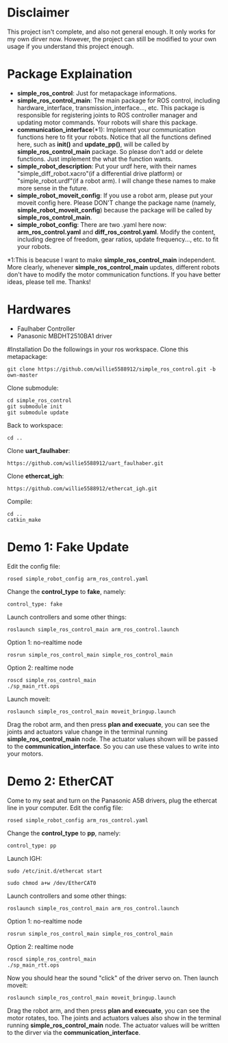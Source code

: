 # Disclaimer
This project isn't complete, and also not general enough. It only works for my own dirver now.
However, the project can still be modified to your own usage if you understand this project enough.

# Package Explaination
- **simple_ros_control**: 
Just for metapackage informations.
- **simple_ros_control_main**:
The main package for ROS control, including hardware_interface, transmission_interface..., etc. This package is responsible for registering joints to ROS controller manager and updating motor commands. Your robots will share this package.
- **communication_interface**(\*1):
Implement your communication functions here to fit your robots. Notice that all the functions defined here, such as **init()** and **update_pp()**, will be called by **simple_ros_control_main** package. So please don't add or delete functions. Just implement the what the function wants. 
- **simple_robot_description**:
Put your urdf here, with their names "simple_diff_robot.xacro"(if a differential drive platform) or "simple_robot.urdf"(if a robot arm). I will change these names to make more sense in the future.
- **simple_robot_moveit_config**:
If you use a robot arm, please put your moveit config here. Please DON'T change the package name (namely, **simple_robot_moveit_config**) because the package will be called by **simple_ros_control_main**.
- **simple_robot_config**: 
There are two .yaml here now: **arm_ros_control.yaml** and **diff_ros_control.yaml**. Modify the content, including degree of freedom, gear ratios, update frequency..., etc. to fit your robots.

\*1:This is beacuse I want to make **simple_ros_control_main** independent. More clearly, whenever **simple_ros_control_main** updates, different robots don't have to modify the motor communication functions. If you have better ideas, please tell me. Thanks!

# Hardwares
 - Faulhaber Controller
 - Panasonic MBDHT2510BA1 driver

#Installation
Do the followings in your ros workspace.
Clone this metapackage:
```
git clone https://github.com/willie5588912/simple_ros_control.git -b own-master
```
Clone submodule:
```
cd simple_ros_control
git submodule init
git submodule update
```
Back to workspace:
```
cd ..
```
Clone **uart_faulhaber**:
```
https://github.com/willie5588912/uart_faulhaber.git
```
Clone **ethercat_igh**:
```
https://github.com/willie5588912/ethercat_igh.git
```
Compile:
```
cd ..
catkin_make
```


# Demo 1: Fake Update
Edit the config file:
```
rosed simple_robot_config arm_ros_control.yaml
```
Change the **control_type** to **fake**, namely:
```
control_type: fake
```
Launch controllers and some other things:
```
roslaunch simple_ros_control_main arm_ros_control.launch
```
Option 1: no-realtime node
```
rosrun simple_ros_control_main simple_ros_control_main
```
Option 2: realtime node
```
roscd simple_ros_control_main
./sp_main_rtt.ops
```
Launch moveit:
```
roslaunch simple_ros_control_main moveit_bringup.launch
```

Drag the robot arm, and then press **plan and execuate**, you can see the joints and actuators value change in the terminal running **simple_ros_control_main** node. The actuator values shown will be passed to the **communication_interface**. So you can use these values to write into your motors.

# Demo 2: EtherCAT
Come to my seat and turn on the Panasonic A5B drivers, plug the ethercat line in your computer.
Edit the config file:
```
rosed simple_robot_config arm_ros_control.yaml
```
Change the **control_type** to **pp**, namely:
```
control_type: pp
```
Launch IGH:
```
sudo /etc/init.d/ethercat start
```
```
sudo chmod a+w /dev/EtherCAT0
```
Launch controllers and some other things:
```
roslaunch simple_ros_control_main arm_ros_control.launch
```
Option 1: no-realtime node
```
rosrun simple_ros_control_main simple_ros_control_main
```
Option 2: realtime node
```
roscd simple_ros_control_main
./sp_main_rtt.ops
```
Now you should hear the sound "click" of the driver servo on.
Then launch moveit:
```
roslaunch simple_ros_control_main moveit_bringup.launch
```
Drag the robot arm, and then press **plan and execuate**, you can see the motor rotates, too. The joints and actuators values also show in the terminal running **simple_ros_control_main** node. The actuator values will be written to the dirver via the **communication_interface**.
